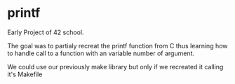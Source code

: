 # printf

Early Project of 42 school.

The goal was to partialy recreat the printf function from C thus learning how to handle call to a function with an variable number of argument.

We could use our previously make library but only if we recreated it calling it's Makefile